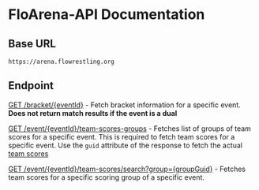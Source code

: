 # FloArena-API Documentation

## Base URL

`https://arena.flowrestling.org`

## Endpoint

[GET /bracket/{eventId}](./bracket.md) - Fetch bracket information for a specific event. **Does not return match results if the event is a dual**

[GET /event/{eventId}/team-scores-groups](./event/team-scores-groups.md) - Fetches list of groups of team scores for a specific event. This is required to fetch team scores for a specific event. Use the `guid` attribute of the response to fetch the actual [team scores](./event/team-scores/search.md)

[GET /event/{eventId}/team-scores/search?group={groupGuid}](./event/team-scores/search.md) - Fetches team scores for a specific scoring group of a specific event.